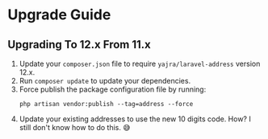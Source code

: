 # Upgrade Guide

## Upgrading To 12.x From 11.x

1. Update your `composer.json` file to require `yajra/laravel-address` version 12.x.
2. Run `composer update` to update your dependencies.
3. Force publish the package configuration file by running:
    ```shell
    php artisan vendor:publish --tag=address --force
    ```
4. Update your existing addresses to use the new 10 digits code. How? I still don't know how to do this. 😅
